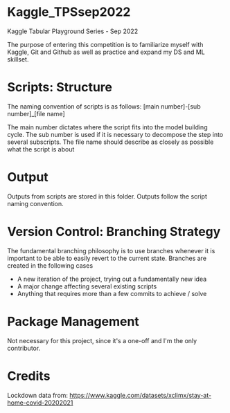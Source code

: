 # Kaggle_TPSsep2022
Kaggle Tabular Playground Series - Sep 2022

The purpose of entering this competition is to familiarize myself with Kaggle, Git and Github as well as practice and expand my DS and ML skillset. 

# Scripts: Structure

The naming convention of scripts is as follows: [main number]-[sub number]_[file name]

The main number dictates where the script fits into the model building cycle.
The sub number is used if it is necessary to decompose the step into several subscripts. 
The file name should describe as closely as possible what the script is about

# Output

Outputs from scripts are stored in this folder. Outputs follow the script naming convention. 

# Version Control: Branching Strategy

The fundamental branching philosophy is to use branches whenever it is important to be able to easily revert to the current state. 
Branches are created in the following cases
- A new iteration of the project, trying out a fundamentally new idea
- A major change affecting several existing scripts 
- Anything that requires more than a few commits to achieve / solve

# Package Management

Not necessary for this project, since it's a one-off and I'm the only contributor. 

# Credits

Lockdown data from: https://www.kaggle.com/datasets/xclimx/stay-at-home-covid-20202021